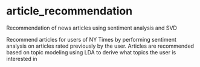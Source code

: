 # article_recommendation
Recommendation of news articles using sentiment analysis and SVD

Recommend articles for users of NY Times by performing sentiment analysis on articles rated previously by the user. 
Articles are recommended based on topic modeling using LDA to derive what topics the user is interested in
